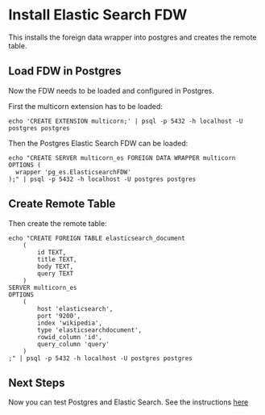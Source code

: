 Install Elastic Search FDW
==========================

This installs the foreign data wrapper into postgres and creates the remote table.

Load FDW in Postgres
--------------------

Now the FDW needs to be loaded and configured in Postgres.

First the multicorn extension has to be loaded:

```
echo 'CREATE EXTENSION multicorn;' | psql -p 5432 -h localhost -U postgres postgres
```

Then the Postgres Elastic Search FDW can be loaded:

```
echo "CREATE SERVER multicorn_es FOREIGN DATA WRAPPER multicorn
OPTIONS (
  wrapper 'pg_es.ElasticsearchFDW'
);" | psql -p 5432 -h localhost -U postgres postgres
```

Create Remote Table
-------------------

Then create the remote table:

```
echo "CREATE FOREIGN TABLE elasticsearch_document
    (
        id TEXT,
        title TEXT,
        body TEXT,
        query TEXT
    )
SERVER multicorn_es
OPTIONS
    (
        host 'elasticsearch',
        port '9200',
        index 'wikipedia',
        type 'elasticsearchdocument',
        rowid_column 'id',
        query_column 'query'
    )
;" | psql -p 5432 -h localhost -U postgres postgres
```

Next Steps
----------

Now you can test Postgres and Elastic Search. See the instructions [here](test.md)
